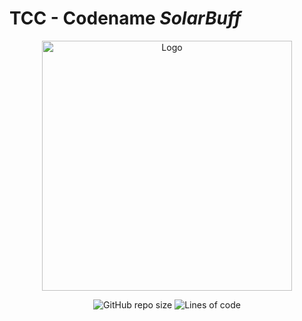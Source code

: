 # **TCC** - Codename _SolarBuff_

<p align="center">
  <a href="https://buff-buff-studios.itch.io">
    <img src="https://github.com/buff-buff-studio/SolarPunk-Project/assets/17664054/888d2eda-3ac8-4849-9c1e-e4142eb33861" width="400" alt="Logo">
  </a>
  <p align="center">
    <img alt="GitHub repo size" src="https://img.shields.io/github/repo-size/buff-buff-studio/SolarPunk-Project">
    <img alt="Lines of code" src="http://tokei.ekzhang.com/b1/github/buff-buff-studio/SolarPunk-Project?color=#7CEC1D">
  </p>
</p>
